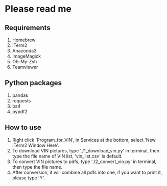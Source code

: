 # Please read me

## Requirements

1. Homebrew
2. iTerm2
3. Anaconda3
4. ImageMagick
5. Oh-My-Zsh
6. Teamviewer

## Python packages
1. pandas
2. requests
3. bs4
4. pypdf2

## How to use
1. Right click 'Program_for_VIN', in Services at the bottom, select 'New iTerm2 Window Here'.
2. To download VIN pictures, type './1_download_vin.py' in terminal, then type the file name of VIN list, 'vin_list.csv' is default.
3. To convert VIN pictures to pdfs, type './2_convert_vin.py' in terminal, then type the file name.
4. After conversion, it will combine all pdfs into one, if you want to print it, please type 'Y'.